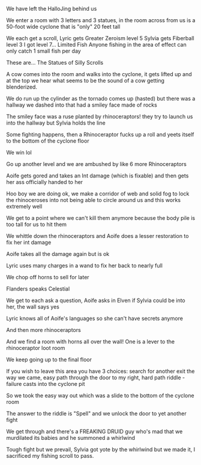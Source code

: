 We have left the HalloJing behind us

We enter a room with 3 letters and 3 statues, in the room across from us is a 50-foot wide cyclone that is "only" 20 feet tall

We each get a scroll, Lyric gets Greater Zeroism level 5
Sylvia gets Fiberball level 3
I got level 7... Limited Fish
Anyone fishing in the area of effect can only catch 1 small fish per day

These are... The Statues of Silly Scrolls

A cow comes into the room and walks into the cyclone, it gets lifted up and at the top we hear what seems to be the sound of a cow getting blenderized.

We do run up the cylinder as the tornado comes up (hasted) but there was a hallway we dashed into that had a smiley face made of rocks

The smiley face was a ruse planted by rhinoceraptors! they try to launch us into the hallway but Sylvia holds the line

Some fighting happens, then a Rhinoceraptor fucks up a roll and yeets itself to the bottom of the cyclone floor

We win lol

Go up another level and we are ambushed by like 6 more Rhinoceraptors

Aoife gets gored and takes an Int damage (which is fixable) and then gets her ass officially handed to her

Hoo boy we are doing ok, we make a corridor of web and solid fog to lock the rhinoceroses into not being able to circle around us and this works extremely well

We get to a point where we can't kill them anymore because the body pile is too tall for us to hit them

We whittle down the rhinoceraptors and Aoife does a lesser restoration to fix her int damage

Aoife takes all the damage again but is ok

Lyric uses many charges in a wand to fix her back to nearly full

We chop off horns to sell for later

Flanders speaks Celestial

We get to each ask a question, Aoife asks in Elven if Sylvia could be into her, the wall says yes

Lyric knows all of Aoife's languages so she can't have secrets anymore

And then more rhinoceraptors

And we find a room with horns all over the wall! One is a lever to the rhinoceraptor loot room

We keep going up to the final floor

If you wish to leave this area you have 3 choices: search for another exit the way we came, easy path through the door to my right, hard path riddle - failure casts into the cyclone pit

So we took the easy way out which was a slide to the bottom of the cyclone room

The answer to the riddle is "Spell" and we unlock the door to yet another fight

We get through and there's a FREAKING DRUID guy who's mad that we murdilated its babies and he summoned a whirlwind

Tough fight but we prevail, Sylvia got yote by the whirlwind but we made it, I sacrificed my fishing scroll to pass.
